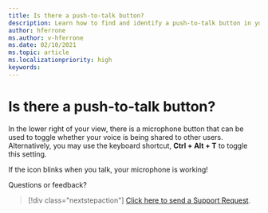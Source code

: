 ```yaml
---
title: Is there a push-to-talk button?
description: Learn how to find and identify a push-to-talk button in your AltspaceVR view.
author: hferrone
ms.author: v-hferrone
ms.date: 02/10/2021
ms.topic: article
ms.localizationpriority: high
keywords: 
---
```


# Is there a push-to-talk button?

In the lower right of your view, there is a microphone button that can be used to toggle whether your voice is being shared to other users. Alternatively, you may use the keyboard shortcut, **Ctrl + Alt + T** to toggle this setting. 
 
If the icon blinks when you talk, your microphone is working!
 
Questions or feedback? 

> [!div class="nextstepaction"]
> [Click here to send a Support Request](https://help.altvr.com/hc/requests/new).